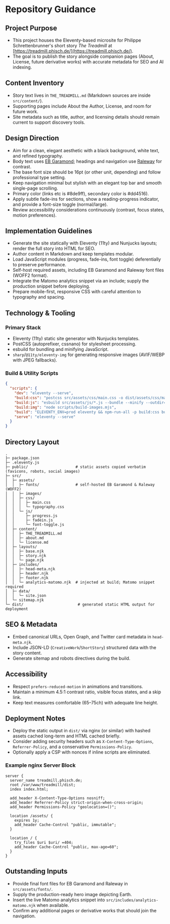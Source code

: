 # Repository Guidance

## Project Purpose
- This project houses the Eleventy-based microsite for Philippe Schrettenbrunner's short story *The Treadmill* at [https://treadmill.phisch.de/](https://treadmill.phisch.de/).
- The goal is to publish the story alongside companion pages (About, License, future derivative works) with accurate metadata for SEO and AI indexing.

## Content Inventory
- Story text lives in `THE_TREADMILL.md` (Markdown sources are inside `src/content/`).
- Supporting pages include About the Author, License, and room for future work.
- Site metadata such as title, author, and licensing details should remain current to support discovery tools.

## Design Direction
- Aim for a clean, elegant aesthetic with a black background, white text, and refined typography.
- Body text uses [EB Garamond](https://fonts.google.com/specimen/EB+Garamond); headings and navigation use [Raleway](https://fonts.google.com/specimen/Raleway) for contrast.
- The base font size should be 16pt (or other unit, depending) and follow professional type setting.
- Keep navigation minimal but stylish with an elegant top bar and smooth single-page scrolling.
- Primary color (links etc is #8de9ff), secondary color is #dd4516).
- Apply subtle fade-ins for sections, show a reading-progress indicator, and provide a font-size toggle (normal/large).
- Review accessibility considerations continuously (contrast, focus states, motion preferences).

## Implementation Guidelines
- Generate the site statically with Eleventy (11ty) and Nunjucks layouts; render the full story into HTML for SEO.
- Author content in Markdown and keep templates modular.
- Load JavaScript modules (progress, fade-ins, font toggle) deferentially to preserve performance.
- Self-host required assets, including EB Garamond and Raleway font files (WOFF2 format).
- Integrate the Matomo analytics snippet via an include; supply the production snippet before deploying.
- Prepare mobile-first, responsive CSS with careful attention to typography and spacing.

## Technology & Tooling
### Primary Stack
- Eleventy (11ty) static site generator with Nunjucks templates.
- PostCSS (autoprefixer, cssnano) for stylesheet processing.
- esbuild for bundling and minifying JavaScript.
- `sharp`/`@11ty/eleventy-img` for generating responsive images (AVIF/WEBP with JPEG fallbacks).

### Build & Utility Scripts
```json
{
  "scripts": {
    "dev": "eleventy --serve",
    "build:css": "postcss src/assets/css/main.css -o dist/assets/css/main.css",
    "build:js": "esbuild src/assets/js/*.js --bundle --minify --outdir=dist/assets/js --format=esm",
    "build:img": "node scripts/build-images.mjs",
    "build": "ELEVENTY_ENV=prod eleventy && npm-run-all -p build:css build:js build:img",
    "serve": "eleventy --serve"
  }
}
```

## Directory Layout
```
.
├─ package.json
├─ .eleventy.js
├─ public/                     # static assets copied verbatim (favicons, robots, social images)
├─ src/
│  ├─ assets/
│  │  ├─ fonts/                # self-hosted EB Garamond & Raleway (WOFF2)
│  │  ├─ images/
│  │  ├─ css/
│  │  │  ├─ main.css
│  │  │  └─ typography.css
│  │  └─ js/
│  │     ├─ progress.js
│  │     ├─ fadein.js
│  │     └─ font-toggle.js
│  ├─ content/
│  │  ├─ THE_TREADMILL.md
│  │  ├─ about.md
│  │  └─ license.md
│  ├─ layouts/
│  │  ├─ base.njk
│  │  ├─ story.njk
│  │  └─ page.njk
│  ├─ includes/
│  │  ├─ head-meta.njk
│  │  ├─ header.njk
│  │  ├─ footer.njk
│  │  └─ analytics-matomo.njk  # injected at build; Matomo snippet required
│  ├─ data/
│  │  └─ site.json
│  └─ sitemap.njk
└─ dist/                        # generated static HTML output for deployment
```

## SEO & Metadata
- Embed canonical URLs, Open Graph, and Twitter card metadata in `head-meta.njk`.
- Include JSON-LD (`CreativeWork`/`ShortStory`) structured data with the story content.
- Generate sitemap and robots directives during the build.

## Accessibility
- Respect `prefers-reduced-motion` in animations and transitions.
- Maintain a minimum 4.5:1 contrast ratio, visible focus states, and a skip link.
- Keep text measures comfortable (65–75ch) with adequate line height.

## Deployment Notes
- Deploy the static output in `dist/` via nginx (or similar) with hashed assets cached long-term and HTML cached briefly.
- Consider adding security headers such as `X-Content-Type-Options`, `Referrer-Policy`, and a conservative `Permissions-Policy`.
- Optionally apply a CSP with nonces if inline scripts are eliminated.

### Example nginx Server Block
```nginx
server {
  server_name treadmill.phisch.de;
  root /var/www/treadmill/dist;
  index index.html;

  add_header X-Content-Type-Options nosniff;
  add_header Referrer-Policy strict-origin-when-cross-origin;
  add_header Permissions-Policy "geolocation=()";

  location /assets/ {
    expires 1y;
    add_header Cache-Control "public, immutable";
  }

  location / {
    try_files $uri $uri/ =404;
    add_header Cache-Control "public, max-age=60";
  }
}
```

## Outstanding Inputs
- Provide final font files for EB Garamond and Raleway in `src/assets/fonts/`.
- Supply the production-ready hero image depicting Earth.
- Insert the live Matomo analytics snippet into `src/includes/analytics-matomo.njk` when available.
- Confirm any additional pages or derivative works that should join the navigation.
